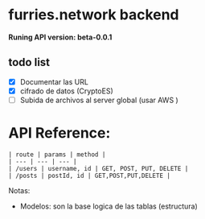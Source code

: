 # furries.network backend
**Runing API version: beta-0.0.1**

## todo list

* [x] Documentar las URL
* [x] cifrado de datos (CryptoES)
* [ ] Subida de archivos al server global (usar AWS )

# API Reference:

    | route | params | method |
    | --- | --- | --- |
    | /users | username, id | GET, POST, PUT, DELETE |
    | /posts | postId, id | GET,POST,PUT,DELETE |
    

Notas:

* Modelos: son la base logica de las tablas (estructura)
